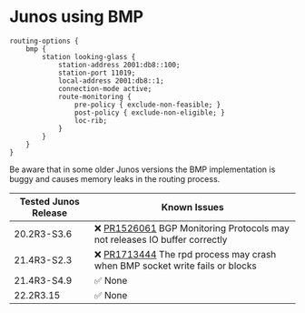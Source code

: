 # Junos using BMP

```
routing-options {
    bmp {
        station looking-glass {
            station-address 2001:db8::100;
            station-port 11019;
            local-address 2001:db8::1;
            connection-mode active;
            route-monitoring {
                pre-policy { exclude-non-feasible; }
                post-policy { exclude-non-eligible; }
                loc-rib;
            }
        }
    }
}
```

Be aware that in some older Junos versions the BMP implementation is buggy and causes memory leaks in the routing process.

| Tested Junos Release | Known Issues |
| ----------- | ----------- |
| 20.2R3-S3.6 | ❌ [PR1526061](https://prsearch.juniper.net/PR1526061) BGP Monitoring Protocols may not releases IO buffer correctly |
| 21.4R3-S2.3 | ❌ [PR1713444](https://prsearch.juniper.net/PR1713444) The rpd process may crash when BMP socket write fails or blocks |
| 21.4R3-S4.9 | ✅ None|
| 22.2R3.15 | ✅ None |
